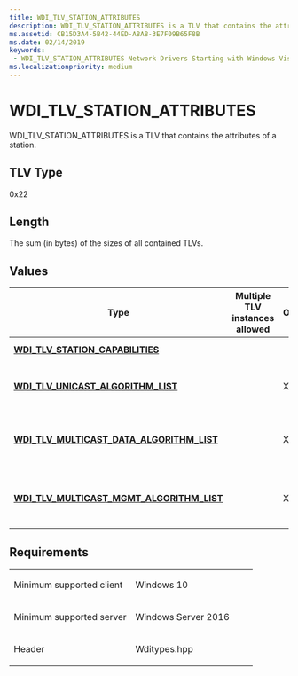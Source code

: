 ```yaml
---
title: WDI_TLV_STATION_ATTRIBUTES
description: WDI_TLV_STATION_ATTRIBUTES is a TLV that contains the attributes of a station.
ms.assetid: CB15D3A4-5B42-44ED-A8A8-3E7F09B65F8B
ms.date: 02/14/2019
keywords:
 - WDI_TLV_STATION_ATTRIBUTES Network Drivers Starting with Windows Vista
ms.localizationpriority: medium
---
```


# WDI\_TLV\_STATION\_ATTRIBUTES


WDI\_TLV\_STATION\_ATTRIBUTES is a TLV that contains the attributes of a station.

## TLV Type

0x22

## Length


The sum (in bytes) of the sizes of all contained TLVs.

## Values


| Type | Multiple TLV instances allowed | Optional | Description |
|--- | --- | --- | --- |
| [**WDI\_TLV\_STATION\_CAPABILITIES**](wdi-tlv-station-capabilities.md) |   |   | The station capabilities. |
| [**WDI\_TLV\_UNICAST\_ALGORITHM\_LIST**](wdi-tlv-unicast-algorithm-list.md) |   | X | The supported unicast algorithms. |
| [**WDI\_TLV\_MULTICAST\_DATA\_ALGORITHM\_LIST**](wdi-tlv-multicast-data-algorithm-list.md) |   | X  | The supported multicast data algorithms. |
| [**WDI\_TLV\_MULTICAST\_MGMT\_ALGORITHM\_LIST**](wdi-tlv-multicast-mgmt-algorithm-list.md) |   | X  | The supported multicast management algorithms. |

Requirements
------------

<table>
<colgroup>
<col width="50%" />
<col width="50%" />
</colgroup>
<tbody>
<tr class="odd">
<td><p>Minimum supported client</p></td>
<td><p>Windows 10</p></td>
</tr>
<tr class="even">
<td><p>Minimum supported server</p></td>
<td><p>Windows Server 2016</p></td>
</tr>
<tr class="odd">
<td><p>Header</p></td>
<td>Wditypes.hpp</td>
</tr>
</tbody>
</table>

 

 




